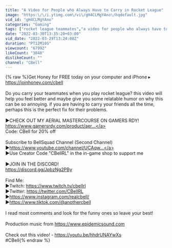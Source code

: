 ```yaml
---
title: "A Video for People who Always Have to Carry in Rocket League"
image: "https:\/\/i.ytimg.com\/vi\/gH4CLMgYAno\/hqdefault.jpg"
vid_id: "gH4CLMgYAno"
categories: "Gaming"
tags: ["rocket league teammates","a video for people who always have to carry in rocket league","rocket league video"]
date: "2022-03-30T13:35:20+03:00"
vid_date: "2022-03-29T13:24:08Z"
duration: "PT12M10S"
viewcount: "67992"
likeCount: "3848"
dislikeCount: ""
channel: "CBell"
---
```

{% raw %}Get Honey for FREE today on your computer and iPhone ▸ <a rel="nofollow" target="blank" href="https://joinhoney.com/cbell">https://joinhoney.com/cbell</a><br /><br />Do you carry your teammates when you play rocket league? this video will help you feel better and maybe give you some relatable humor on why this can be so annoying. if you are having to carry your friends all the time, perhaps this is the perfect fix for their problems. <br /><br />►CHECK OUT MY AERIAL MASTERCOURSE ON GAMERS RDY!<br /><a rel="nofollow" target="blank" href="https://www.gamersrdy.com/product/aer...">https://www.gamersrdy.com/product/aer...</a><br />Code: CBell for 20% off<br /><br />Subscribe to BellSquad Channel (Second Channel)<br />►<a rel="nofollow" target="blank" href="https://www.youtube.com/channel/UCAqw...">https://www.youtube.com/channel/UCAqw...</a><br />►Use Creator Code &quot;CBellRL&quot; in the in-game shop to support me<br /><br />►JOIN IN THE DISCORD!<br /><a rel="nofollow" target="blank" href="https://discord.gg/JpbzNg2PBy">https://discord.gg/JpbzNg2PBy</a><br /><br />Find Me: <br />►Twitch: <a rel="nofollow" target="blank" href="https://www.twitch.tv/cbellrl">https://www.twitch.tv/cbellrl</a><br />►Twitter: <a rel="nofollow" target="blank" href="https://twitter.com/CBellRL">https://twitter.com/CBellRL</a><br />►<a rel="nofollow" target="blank" href="https://www.instagram.com/realcbell/">https://www.instagram.com/realcbell/</a><br />►<a rel="nofollow" target="blank" href="https://www.tiktok.com/@anothercbell">https://www.tiktok.com/@anothercbell</a><br /><br />I read most comments and look for the funny ones so leave your best!<br /><br />Production music from <a rel="nofollow" target="blank" href="https://www.epidemicsound.com">https://www.epidemicsound.com</a> <br /><br />Check out this video! - <a rel="nofollow" target="blank" href="https://youtu.be/hhdrUNAYwXs">https://youtu.be/hhdrUNAYwXs</a><br />#CBell{% endraw %}
